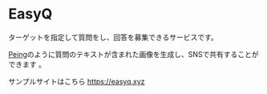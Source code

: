 # EasyQ

ターゲットを指定して質問をし、回答を募集できるサービスです。

[Peing](https://peing.net)のように質問のテキストが含まれた画像を生成し、SNSで共有することができます  。

サンプルサイトはこちら https://easyq.xyz
